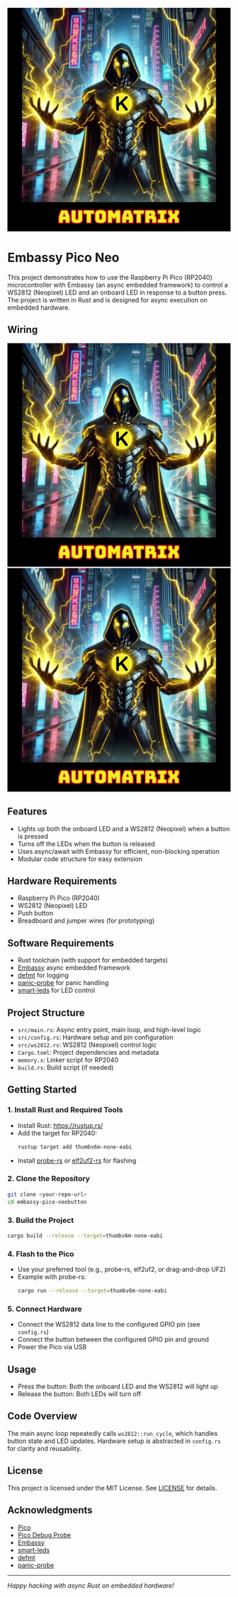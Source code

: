 ![image](https://github.com/mytechnotalent/automatrix/blob/main/Automatrix.png?raw=true)

# Embassy Pico Neo

This project demonstrates how to use the Raspberry Pi Pico (RP2040) microcontroller with Embassy (an async embedded framework) to control a WS2812 (Neopixel) LED and an onboard LED in response to a button press. The project is written in Rust and is designed for async execution on embedded hardware.

## Wiring
![image](https://github.com/mytechnotalent/automatrix/blob/main/Automatrix.png?raw=true)
![image](https://github.com/mytechnotalent/automatrix/blob/main/Automatrix.png?raw=true)

## Features
- Lights up both the onboard LED and a WS2812 (Neopixel) when a button is pressed
- Turns off the LEDs when the button is released
- Uses async/await with Embassy for efficient, non-blocking operation
- Modular code structure for easy extension

## Hardware Requirements
- Raspberry Pi Pico (RP2040)
- WS2812 (Neopixel) LED
- Push button
- Breadboard and jumper wires (for prototyping)

## Software Requirements
- Rust toolchain (with support for embedded targets)
- [Embassy](https://embassy.dev/) async embedded framework
- [defmt](https://github.com/knurling-rs/defmt) for logging
- [panic-probe](https://github.com/knurling-rs/panic-probe) for panic handling
- [smart-leds](https://github.com/smart-leds-rs/smart-leds) for LED control

## Project Structure
- `src/main.rs`: Async entry point, main loop, and high-level logic
- `src/config.rs`: Hardware setup and pin configuration
- `src/ws2812.rs`: WS2812 (Neopixel) control logic
- `Cargo.toml`: Project dependencies and metadata
- `memory.x`: Linker script for RP2040
- `build.rs`: Build script (if needed)

## Getting Started

### 1. Install Rust and Required Tools
- Install Rust: https://rustup.rs/
- Add the target for RP2040:
  ```sh
  rustup target add thumbv6m-none-eabi
  ```
- Install [probe-rs](https://probe.rs/) or [elf2uf2-rs](https://github.com/JoNil/elf2uf2-rs) for flashing

### 2. Clone the Repository
```sh
git clone <your-repo-url>
cd embassy-pico-neobutton
```

### 3. Build the Project
```sh
cargo build --release --target=thumbv6m-none-eabi
```

### 4. Flash to the Pico
- Use your preferred tool (e.g., probe-rs, elf2uf2, or drag-and-drop UF2)
- Example with probe-rs:
  ```sh
  cargo run --release --target=thumbv6m-none-eabi
  ```

### 5. Connect Hardware
- Connect the WS2812 data line to the configured GPIO pin (see `config.rs`)
- Connect the button between the configured GPIO pin and ground
- Power the Pico via USB

## Usage
- Press the button: Both the onboard LED and the WS2812 will light up
- Release the button: Both LEDs will turn off

## Code Overview
The main async loop repeatedly calls `ws2812::run_cycle`, which handles button state and LED updates. Hardware setup is abstracted in `config.rs` for clarity and reusability.

## License
This project is licensed under the MIT License. See [LICENSE](LICENSE) for details.

## Acknowledgments
- [Pico](https://www.raspberrypi.com/documentation/microcontrollers/pico-series.html)
- [Pico Debug Probe](https://www.raspberrypi.com/documentation/microcontrollers/debug-probe.html#updating-the-firmware-on-the-debug-probe)
- [Embassy](https://embassy.dev/)
- [smart-leds](https://github.com/smart-leds-rs/smart-leds)
- [defmt](https://github.com/knurling-rs/defmt)
- [panic-probe](https://github.com/knurling-rs/panic-probe)

---

*Happy hacking with async Rust on embedded hardware!*
